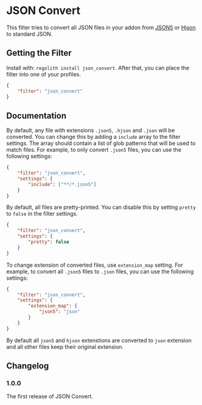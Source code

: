 # JSON Convert

This filter tries to convert all JSON files in your addon from [JSON5](https://json5.org/) or [Hjson](https://hjson.github.io/) to standard JSON. 

## Getting the Filter

Install with: `regolith install json_convert`. After that, you can place the filter into one of your profiles.

```json
{
    "filter": "json_convert"
}
```

## Documentation


By default, any file with extensions `.json5`, `.hjson` and `.json` will be converted. You can change this by adding a `include` array to the filter settings. The array should contain a list of glob patterns that will be used to match files. For example, to only convert `.json5` files, you can use the following settings:

```json
{
    "filter": "json_convert",
    "settings": {
        "include": ["**/*.json5"]
    }
}
```

By default, all files are pretty-printed. You can disable this by setting `pretty` to `false` in the filter settings.

```json
{
    "filter": "json_convert",
    "settings": {
        "pretty": false
    }
}
```

To change extension of converted files, use `extension_map` setting. For example, to convert all `.json5` files to `.json` files, you can use the following settings:

```json
{
    "filter": "json_convert",
    "settings": {
        "extension_map": {
            "json5": "json"
        }
    }
}
```

By default all `json5` and `hjson` extenstions are converted to `json` extension and all other files keep their original extension.


## Changelog

### 1.0.0

The first release of JSON Convert.
